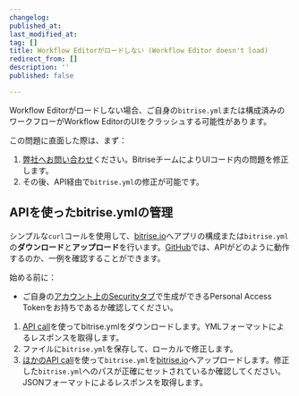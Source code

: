 ```yaml
---
changelog:
published_at:
last_modified_at:
tag: []
title: Workflow Editorがロードしない (Workflow Editor doesn't load)
redirect_from: []
description: ''
published: false

---
```

Workflow Editorがロードしない場合、ご自身の`bitrise.yml`または構成済みのワークフローがWorkflow EditorのUIをクラッシュする可能性があります。

この問題に直面した際は、まず：

1. [弊社へお問い合わせ](https://www.bitrise.io/contact)ください。BitriseチームによりUIコード内の問題を修正します。
2. その後、API経由で`bitrise.yml`の修正が可能です。

## APIを使ったbitrise.ymlの管理

シンプルな`curl`コールを使用して、[bitrise.io](https://www.bitrise.io)へアプリの構成または`bitrise.yml`の**ダウンロード**と**アップロード**を行います。[GitHub](https://github.com/bitrise-io/bitrise/blob/master/_examples/experimentals/upload_download_bitrise_io/bitrise.yml)では、APIがどのように動作するのか、一例を確認することができます。

始める前に：

* ご自身の[アカウント上のSecurityタブ](https://www.bitrise.io/me/profile#/security)で生成ができるPersonal Access Tokenをお持ちであるか確認してください。

1. [API call](/api/v0.1/#get-appsapp-slugbitriseyml)を使ってbitrise.ymlをダウンロードします。YMLフォーマットによるレスポンスを取得します。
2. ファイルに`bitrise.yml`を保存して、ローカルで修正します。
3. [ほかのAPI call](/api/v0.1/#post-appsapp-slugbitriseyml)を使って`bitrise.yml`を[bitrise.io](https://www.bitrise.io)へアップロードします。修正した`bitrise.yml`へのパスが正確にセットされているか確認してください。JSONフォーマットによるレスポンスを取得します。